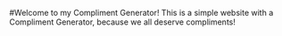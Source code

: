 #Welcome to my Compliment Generator! 
This is a simple website with a Compliment Generator, because we all deserve compliments!
